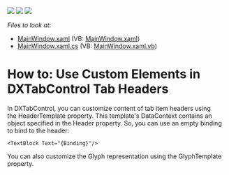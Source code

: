 <!-- default badges list -->
![](https://img.shields.io/endpoint?url=https://codecentral.devexpress.com/api/v1/VersionRange/128642289/22.2.2%2B)
[![](https://img.shields.io/badge/Open_in_DevExpress_Support_Center-FF7200?style=flat-square&logo=DevExpress&logoColor=white)](https://supportcenter.devexpress.com/ticket/details/T327816)
[![](https://img.shields.io/badge/📖_How_to_use_DevExpress_Examples-e9f6fc?style=flat-square)](https://docs.devexpress.com/GeneralInformation/403183)
<!-- default badges end -->
<!-- default file list -->
*Files to look at*:

* [MainWindow.xaml](./CS/DXTabControlExample/MainWindow.xaml) (VB: [MainWindow.xaml](./VB/DXTabControlExample/MainWindow.xaml))
* [MainWindow.xaml.cs](./CS/DXTabControlExample/MainWindow.xaml.cs) (VB: [MainWindow.xaml.vb](./VB/DXTabControlExample/MainWindow.xaml.vb))
<!-- default file list end -->
# How to: Use Custom Elements in DXTabControl Tab Headers


<p>In DXTabControl, you can customize content of tab item headers using the HeaderTemplate property. This template's DataContext contains an object specified in the Header property. So, you can use an empty binding to bind to the header:</p>


```xaml
<TextBlock Text="{Binding}"/>
```


<p>You can also customize the Glyph representation using the GlyphTemplate property.</p>

<br/>


